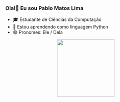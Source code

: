 ### Ola!👋 Eu sou Pablo Matos Lima


- 🎓 Estudante de Ciências da Computação 
- 🌱 Estou aprendendo como linguagem Python
- 😄 Pronomes: Ele / Dela

<div align="center">
  <a href="https://github.com/pablomtlima">
  <img height="180em" src="https://github-readme-stats.vercel.app/api?username=pablomtlima&show_icons=true&theme=dracula&include_all_commits=true&count_private=true"/>
</div>
